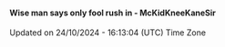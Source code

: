 #### Wise man says only fool rush in - McKidKneeKaneSir
Updated on 24/10/2024 - 16:13:04 (UTC) Time Zone
